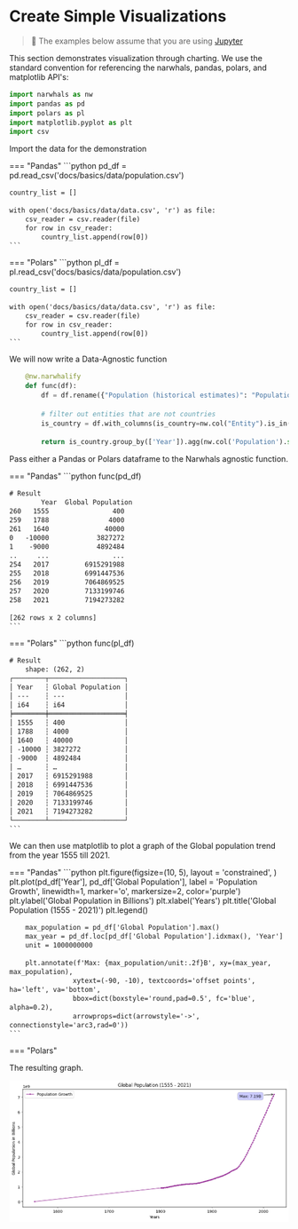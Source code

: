 # Create Simple Visualizations

> 📘
The examples below assume that you are using [Jupyter](https://jupyter.org/)

This section demonstrates visualization through charting.
We use the standard convention for referencing the narwhals, pandas, polars, and matplotlib API's:

```python
import narwhals as nw
import pandas as pd
import polars as pl
import matplotlib.pyplot as plt
import csv
```
Import the data for the demonstration

=== "Pandas"
    ```python
    pd_df = pd.read_csv('docs/basics/data/population.csv')

    country_list = []

    with open('docs/basics/data/data.csv', 'r') as file:
        csv_reader = csv.reader(file)
        for row in csv_reader:
            country_list.append(row[0])
    ```

=== "Polars"
    ```python
    pl_df = pl.read_csv('docs/basics/data/population.csv')

    country_list = []

    with open('docs/basics/data/data.csv', 'r') as file:
        csv_reader = csv.reader(file)
        for row in csv_reader:
            country_list.append(row[0])
    ```

We will now write a Data-Agnostic function

```python
    @nw.narwhalify
    def func(df):
        df = df.rename({"Population (historical estimates)": "Population"})

        # filter out entities that are not countries
        is_country = df.with_columns(is_country=nw.col("Entity").is_in(country_list)).filter(nw.col('is_country'))

        return is_country.group_by(['Year']).agg(nw.col('Population').sum().alias('Global Population')).sort("Global Population")
```

Pass either a Pandas or Polars dataframe to the Narwhals agnostic function.

=== "Pandas"
    ```python
    func(pd_df)

    # Result
            Year  Global Population
    260   1555                400
    259   1788               4000
    261   1640              40000
    0   -10000            3827272
    1    -9000            4892484
    ..     ...                ...
    254   2017         6915291988
    255   2018         6991447536
    256   2019         7064869525
    257   2020         7133199746
    258   2021         7194273282

    [262 rows x 2 columns]
    ```

=== "Polars"
    ```python
    func(pl_df)

    # Result
        shape: (262, 2)
    ┌────────┬───────────────────┐
    │ Year   ┆ Global Population │
    │ ---    ┆ ---               │
    │ i64    ┆ i64               │
    ╞════════╪═══════════════════╡
    │ 1555   ┆ 400               │
    │ 1788   ┆ 4000              │
    │ 1640   ┆ 40000             │
    │ -10000 ┆ 3827272           │
    │ -9000  ┆ 4892484           │
    │ …      ┆ …                 │
    │ 2017   ┆ 6915291988        │
    │ 2018   ┆ 6991447536        │
    │ 2019   ┆ 7064869525        │
    │ 2020   ┆ 7133199746        │
    │ 2021   ┆ 7194273282        │
    └────────┴───────────────────┘
    ```

We can then use matplotlib to plot a graph of the Global population trend from the year 1555 till 2021.

=== "Pandas"
    ```python
        plt.figure(figsize=(10, 5), layout = 'constrained', )
        plt.plot(pd_df['Year'], pd_df['Global Population'], label = 'Population Growth', linewidth=1, marker='o', markersize=2, color='purple')
        plt.ylabel('Global Population in Billions')
        plt.xlabel('Years')
        plt.title('Global Population (1555 - 2021)')
        plt.legend()

        max_population = pd_df['Global Population'].max()
        max_year = pd_df.loc[pd_df['Global Population'].idxmax(), 'Year']
        unit = 1000000000

        plt.annotate(f'Max: {max_population/unit:.2f}B', xy=(max_year, max_population), 
                    xytext=(-90, -10), textcoords='offset points', ha='left', va='bottom',
                    bbox=dict(boxstyle='round,pad=0.5', fc='blue', alpha=0.2),
                    arrowprops=dict(arrowstyle='->', connectionstyle='arc3,rad=0'))
    ```

=== "Polars"

The resulting graph.

![](images/output.png)